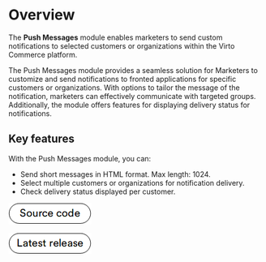 # Overview

The **Push Messages** module enables marketers to send custom notifications to selected customers or organizations within the Virto Commerce platform.

The Push Messages module provides a seamless solution for Marketers to customize and send notifications to fronted applications for specific customers or organizations. With options to tailor the message of the notification, marketers can effectively communicate with targeted groups. Additionally, the module offers features for displaying delivery status for notifications.

## Key features

With the Push Messages module, you can:

* Send short messages in HTML format. Max length: 1024.
* Select multiple customers or organizations for notification delivery.
* Check delivery status displayed per customer.

[![Source code](media/source_code.png)](https://github.com/VirtoCommerce/vc-module-push-messages)

[![Latest release](media/latest_release.png)](https://github.com/VirtoCommerce/vc-module-push-messages/releases)